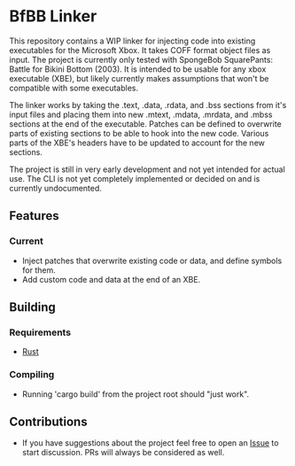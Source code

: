 # BfBB Linker

This repository contains a WIP linker for injecting code into existing executables for the Microsoft Xbox. It takes COFF format object files as input. The project is currently only tested with SpongeBob SquarePants: Battle for Bikini Bottom (2003). It is intended to be usable for any xbox executable (XBE), but likely currently makes assumptions that won't be compatible with some executables.

The linker works by taking the .text, .data, .rdata, and .bss sections from it's input files and placing them into new .mtext, .mdata, .mrdata, and .mbss sections at the end of the executable. Patches can be defined to overwrite parts of existing sections to be able to hook into the new code. Various parts of the XBE's headers have to be updated to account for the new sections.

The project is still in very early development and not yet intended for actual use. The CLI is not yet completely implemented or decided on and is currently undocumented.

## Features

### Current

- Inject patches that overwrite existing code or data, and define symbols for them.
- Add custom code and data at the end of an XBE.

## Building

### Requirements

- [Rust](https://www.rust-lang.org/tools/install)

### Compiling

- Running 'cargo build' from the project root should "just work".

## Contributions

- If you have suggestions about the project feel free to open an [Issue](https://www.github.com/BfBBModdingTools/bfbb_linker/issues) to start discussion. PRs will always be considered as well.
